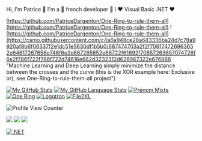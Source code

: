 Hi, I'm Patrice 👋 I'm a 🚀 french developer 🚀 I ❤️ Visual Basic .NET ❤️

[https://github.com/PatriceDargenton/One-Ring-to-rule-them-all](https://github.com/PatriceDargenton/One-Ring-to-rule-them-all)
![https://github.com/PatriceDargenton/One-Ring-to-rule-them-all](https://camo.githubusercontent.com/c4a6a948ce28a643336ba24d7c78a9920af8b6f06337f2e1dc51e5630df1b5b0/687474703a2f2f706174726963652e64617267656e746f6e2e667265652e66722f61692f70657263657074726f6e2f786f722f786f722d74616e682d3232312d626967322e676966 "Machine Learning and Deep Learning simply minimize the distance between the crosses and the curve (this is the XOR example here: Exclusive or), see One-Ring-to-rule-them-all project")

[![My GitHub Stats](https://github-readme-stats.vercel.app/api/?username=PatriceDargenton&count_private=true&theme=tokyonight&showicons=true)]()
[![My GitHub Language Stats](https://github-readme-stats.vercel.app/api/top-langs/?username=PatriceDargenton&langs_count=5&theme=tokyonight&layout=compact)]()
[![Prénom Mixte](https://github-readme-stats.vercel.app/api/pin/?username=PatriceDargenton&repo=PrenomMixte)](https://github.com/PatriceDargenton/PrenomMixte)
[![One Ring](https://github-readme-stats.vercel.app/api/pin/?username=PatriceDargenton&repo=One-Ring-to-rule-them-all)](https://github.com/PatriceDargenton/One-Ring-to-rule-them-all)
[![Logotron](https://github-readme-stats.vercel.app/api/pin/?username=PatriceDargenton&repo=Logotron)](https://github.com/PatriceDargenton/Logotron)
[![File2XL](https://github-readme-stats.vercel.app/api/pin/?username=PatriceDargenton&repo=File2XL)](https://github.com/PatriceDargenton/File2XL)

![Profile View Counter](https://komarev.com/ghpvc/?username=PatriceDargenton)

[![](https://img.shields.io/badge/-linkedin-0073B1?style=flat-square)](https://www.linkedin.com/in/patrice-dargenton-b4b8318b)
[![](https://img.shields.io/badge/-twitter-1C9CEA?style=flat-square)](https://twitter.com/pat_dargenton)
[![](https://img.shields.io/badge/Tiktok-black?logo=tiktok)](https://www.tiktok.com/@patrice.dargenton)

[![.NET](https://img.shields.io/badge/--512BD4?logo=.net&logoColor=ffffff)](https://dotnet.microsoft.com/)

<!--

[![Patrice's github trophy](https://github-profile-trophy.vercel.app/?username=PatriceDargenton&row=1)](https://github.com/PatriceDargenton/github-profile-trophy)

**PatriceDargenton/PatriceDargenton** is a ✨ _special_ ✨ repository because its `README.md` (this file) appears on your GitHub profile.

Here are some ideas to get you started:

- 🔭 I’m currently working on ...
- 🌱 I’m currently learning ...
- 👯 I’m looking to collaborate on ...
- 🤔 I’m looking for help with ...
- 💬 Ask me about ...
- 📫 How to reach me: ...
- 😄 Pronouns: ...
- ⚡ Fun fact: ...
-->
